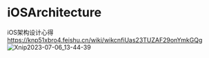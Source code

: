 # iOSArchitecture
iOS架构设计心得
https://knp51xbro4.feishu.cn/wiki/wikcnfiUas23TUZAF29onYmkGQg
![Xnip2023-07-06_13-44-39](https://github.com/summerHearts/iOSArchitecture/assets/10678821/9cc4feab-fe73-4e61-9e2a-4aa830c45ceb)
